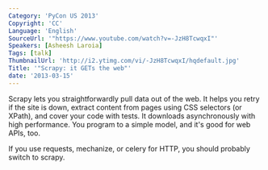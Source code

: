 ```yaml
---
Category: 'PyCon US 2013'
Copyright: 'CC'
Language: 'English'
SourceUrl: '"https://www.youtube.com/watch?v=-JzH8TcwqxI"'
Speakers: [Asheesh Laroia]
Tags: [talk]
ThumbnailUrl: 'http://i2.ytimg.com/vi/-JzH8TcwqxI/hqdefault.jpg'
Title: '"Scrapy: it GETs the web"'
date: '2013-03-15'
---
```

Scrapy lets you straightforwardly pull data out of the web. It helps you retry if the site is down, extract content from pages using CSS selectors (or XPath), and cover your code with tests. It downloads asynchronously with high performance. You program to a simple model, and it's good for web APIs, too.

If you use requests, mechanize, or celery for HTTP, you should probably switch to scrapy.
